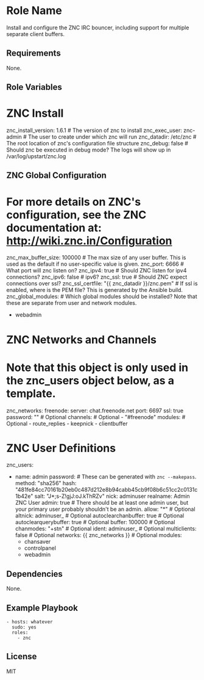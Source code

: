 Role Name
=========

Install and configure the ZNC IRC bouncer, including support for multiple separate client buffers.

Requirements
------------

None.

Role Variables
--------------

# ZNC Install
znc_install_version: 1.6.1  # The version of znc to install
znc_exec_user: znc-admin    # The user to create under which znc will run
znc_datadir: /etc/znc       # The root location of znc's configuration file structure
znc_debug: false            # Should znc be executed in debug mode?  The logs will show up in /var/log/upstart/znc.log

## ZNC Global Configuration
# For more details on ZNC's configuration, see the ZNC documentation at: http://wiki.znc.in/Configuration
znc_max_buffer_size: 100000    # The max size of any user buffer.  This is used as the default if no user-specific value is given.
znc_port: 6666                 # What port will znc listen on?
znc_ipv4: true                 # Should ZNC listen for ipv4 connections?
znc_ipv6: false                # ipv6?
znc_ssl: true                  # Should ZNC expect connections over ssl?
znc_ssl_certfile: "{{ znc_datadir }}/znc.pem"   # If ssl is enabled, where is the PEM file? This is generated by the Ansible build.
znc_global_modules:            # Which global modules should be installed?  Note that these are separate from user and network modules.
  - webadmin

# ZNC Networks and Channels
# Note that this object is only used in the znc_users object below, as a template.
znc_networks:
  freenode:
    server: chat.freenode.net
    port: 6697
    ssl: true
    password: ""              # Optional
    channels:                 # Optional
      - "#freenode"
    modules:                  # Optional
      - route_replies
      - keepnick
      - clientbuffer

# ZNC User Definitions
znc_users:
  - name: admin
    password:                               # These can be generated with `znc --makepass`.
      method: "sha256"
      hash: "481fe84cc70161b20eb0c487d212e8b94cabb45cb9f08b6c51cc2c0131c1b42e"
      salt: "J*;s-Z!gjJ:oJ.kThRZv"
    nick: adminuser
    realname: Admin ZNC User
    admin: true                           # There should be at least one admin user, but your primary user probably shouldn't be an admin.
    allow: "*"                            # Optional
    altnick: adminuser_                   # Optional
    autoclearchanbuffer: true             # Optional
    autoclearquerybuffer: true            # Optional
    buffer: 100000                        # Optional
    chanmodes: "+stn"                     # Optional
    ident: adminuser_                     # Optional
    multiclients: false                   # Optional
    networks: {{ znc_networks }}          # Optional
    modules:
      - chansaver
      - controlpanel
      - webadmin


Dependencies
------------

None.

Example Playbook
----------------

    - hosts: whatever
      sudo: yes
      roles:
        - znc

License
-------

MIT
